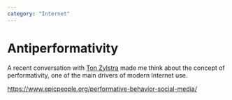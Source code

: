 ```yaml
---
category: "Internet"
---
```


# Antiperformativity
A recent conversation with [Ton Zylstra](https://www.zylstra.org/blog/) made me think about the concept of performativity, one of the main drivers of modern Internet use. 

https://www.epicpeople.org/performative-behavior-social-media/